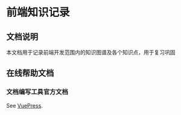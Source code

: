 # 前端知识记录

## 文档说明
本文档用于记录前端开发范围内的知识图谱及各个知识点，用于复习巩固

## 在线帮助文档

### 文档编写工具官方文档
See [VuePress](https://vuepress.vuejs.org/).

